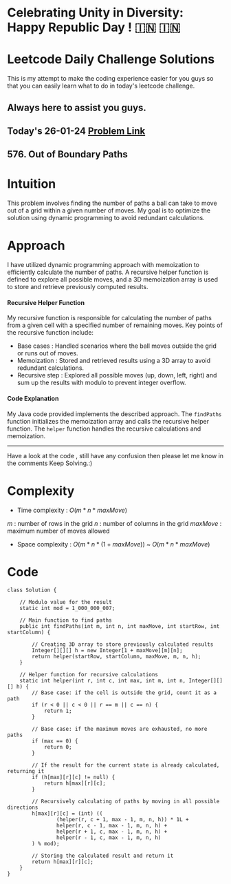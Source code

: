 # Celebrating Unity in Diversity: Happy Republic Day ! :india: :india:


# Leetcode Daily Challenge Solutions

This is my attempt to make the coding experience easier for you guys so that you can easily learn what to do in today's leetcode challenge.


## Always here to assist you guys.

## Today's 26-01-24 [Problem Link](https://leetcode.com/problems/out-of-boundary-paths/description/?envType=daily-question&envId=2024-01-26)
## 576. Out of Boundary Paths


# Intuition
<!-- Describe your first thoughts on how to solve this problem. -->
This problem involves finding the number of paths a ball can take to move out of a grid within a given number of moves. My goal is to optimize the solution using dynamic programming to avoid redundant calculations.

# Approach
<!-- Describe your approach to solving the problem. -->
I have utilized dynamic programming approach with memoization to efficiently calculate the number of paths. A recursive helper function is defined to explore all possible moves, and a 3D memoization array is used to store and retrieve previously computed results.

#### Recursive Helper Function

My recursive function is responsible for calculating the number of paths from a given cell with a specified number of remaining moves. Key points of the recursive function include:
- Base cases : Handled scenarios where the ball moves outside the grid or runs out of moves.
- Memoization : Stored and retrieved results using a 3D array to avoid redundant calculations.
- Recursive step : Explored all possible moves (up, down, left, right) and sum up the results with modulo to prevent integer overflow.

#### Code Explanation
My Java code provided implements the described approach. The `findPaths` function initializes the memoization array and calls the recursive helper function. The `helper` function handles the recursive calculations and memoization.

---
Have a look at the code , still have any confusion then please let me know in the comments
Keep Solving.:)

# Complexity
- Time complexity : $O(m * n * maxMove)$
<!-- Add your time complexity here, e.g. $$O(n)$$ -->
$m$ :  number of rows in the grid
$n$ :  number of columns in the grid
$maxMove$ :  maximum number of moves allowed
- Space complexity :  $O(m * n * (1+maxMove))$ ~  $O(m * n * maxMove)$
<!-- Add your space complexity here, e.g. $$O(n)$$ -->

# Code
```
class Solution {

    // Modulo value for the result
    static int mod = 1_000_000_007;

    // Main function to find paths
    public int findPaths(int m, int n, int maxMove, int startRow, int startColumn) {
        
        // Creating 3D array to store previously calculated results
        Integer[][][] h = new Integer[1 + maxMove][m][n];
        return helper(startRow, startColumn, maxMove, m, n, h);
    }

    // Helper function for recursive calculations
    static int helper(int r, int c, int max, int m, int n, Integer[][][] h) {
        // Base case: if the cell is outside the grid, count it as a path
        if (r < 0 || c < 0 || r == m || c == n) {
            return 1;
        }
        
        // Base case: if the maximum moves are exhausted, no more paths
        if (max == 0) {
            return 0;
        }

        // If the result for the current state is already calculated, returning it
        if (h[max][r][c] != null) {
            return h[max][r][c];
        }

        // Recursively calculating of paths by moving in all possible directions
        h[max][r][c] = (int) ((
                (helper(r, c + 1, max - 1, m, n, h)) * 1L +
                helper(r, c - 1, max - 1, m, n, h) +
                helper(r + 1, c, max - 1, m, n, h) +
                helper(r - 1, c, max - 1, m, n, h)
        ) % mod);

        // Storing the calculated result and return it
        return h[max][r][c];
    }
}

```